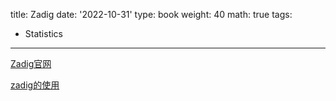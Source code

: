 title: Zadig
date: '2022-10-31'
type: book
weight: 40
math: true
tags:
  - Statistics
---


[Zadig官网](https://koderover.com/)

[zadig的使用](https://www.jokerbai.com/archives/ru-he-shi-yong-zadig)
